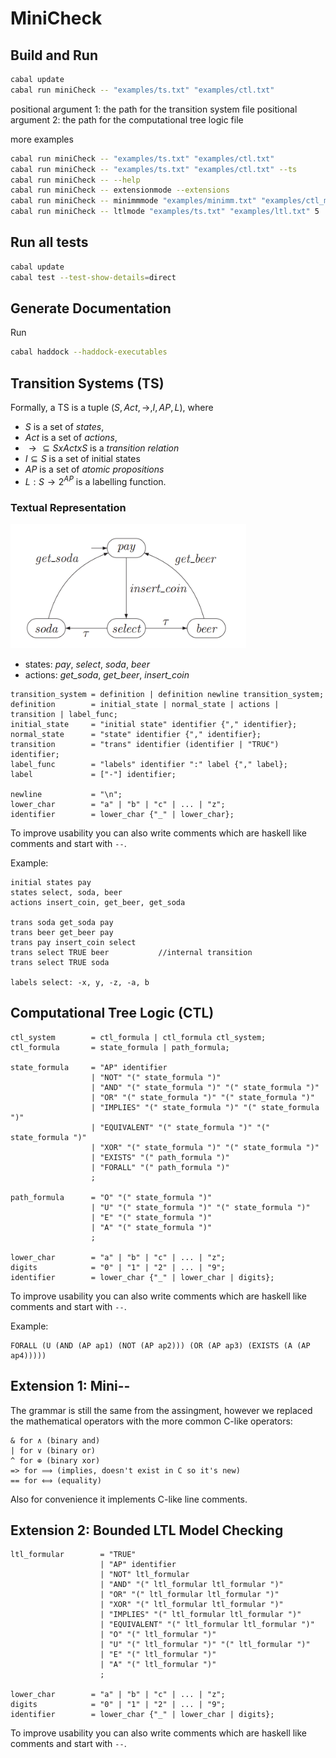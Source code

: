# MiniCheck

## Build and Run

```bash
cabal update
cabal run miniCheck -- "examples/ts.txt" "examples/ctl.txt"
```

positional argument 1: the path for the transition system file
positional argument 2: the path for the computational tree logic file

more examples

```bash
cabal run miniCheck -- "examples/ts.txt" "examples/ctl.txt"
cabal run miniCheck -- "examples/ts.txt" "examples/ctl.txt" --ts
cabal run miniCheck -- --help
cabal run miniCheck -- extensionmode --extensions
cabal run miniCheck -- minimmmode "examples/minimm.txt" "examples/ctl_minimm.txt"
cabal run miniCheck -- ltlmode "examples/ts.txt" "examples/ltl.txt" 5
```

## Run all tests

```bash
cabal update
cabal test --test-show-details=direct
```

## Generate Documentation

Run

```bash
cabal haddock --haddock-executables
```

## Transition Systems (TS)

Formally, a TS is a tuple $(S, Act, \to, I, AP, L)$, where

- $S$ is a set of _states_,
- $Act$ is a set of _actions_,
- $\to \subseteq S x Act x S$ is a _transition relation_
- $I \subseteq S$ is a set of initial states
- $AP$ is a set of _atomic propositions_
- $L : S \to 2^{AP}$ is a labelling function.

### Textual Representation

![TS example image](ts_example.png)

- states: _pay_, _select_, _soda_, _beer_
- actions: _get_soda_, _get_beer_, _insert_coin_

```ebnf
transition_system = definition | definition newline transition_system;
definition        = initial_state | normal_state | actions | transition | label_func;
initial_state     = "initial state" identifier {"," identifier};
normal_state      = "state" identifier {"," identifier};
transition        = "trans" identifier (identifier | "TRU€") identifier;
label_func        = "labels" identifier ":" label {"," label};
label             = ["-"] identifier;

newline           = "\n";
lower_char        = "a" | "b" | "c" | ... | "z";
identifier        = lower_char {"_" | lower_char};
```

To improve usability you can also write comments which are haskell like comments
and start with `--`.

Example:

```
initial states pay
states select, soda, beer
actions insert_coin, get_beer, get_soda

tr️ans soda get_soda pay
trans beer get_beer pay
trans pay insert_coin select
trans select TRUE beer           //internal transition
trans select TRUE soda

labels select: -x, y, -z, -a, b
```

## Computational Tree Logic (CTL)

```ebnf
ctl_system        = ctl_formula | ctl_formula ctl_system;
ctl_formula       = state_formula | path_formula;

state_formula     = "AP" identifier
                  | "NOT" "(" state_formula ")"
                  | "AND" "(" state_formula ")" "(" state_formula ")"
                  | "OR" "(" state_formula ")" "(" state_formula ")"
                  | "IMPLIES" "(" state_formula ")" "(" state_formula ")"
                  | "EQUIVALENT" "(" state_formula ")" "(" state_formula ")"
                  | "XOR" "(" state_formula ")" "(" state_formula ")"
                  | "EXISTS" "(" path_formula ")"
                  | "FORALL" "(" path_formula ")"
                  ;

path_formula      = "O" "(" state_formula ")"
                  | "U" "(" state_formula ")" "(" state_formula ")"
                  | "E" "(" state_formula ")"
                  | "A" "(" state_formula ")"
                  ;

lower_char        = "a" | "b" | "c" | ... | "z";
digits            = "0" | "1" | "2" | ... | "9";
identifier        = lower_char {"_" | lower_char | digits};
```

To improve usability you can also write comments which are haskell like comments
and start with `--`.

Example:

```
FORALL (U (AND (AP ap1) (NOT (AP ap2))) (OR (AP ap3) (EXISTS (A (AP ap4)))))
```

## Extension 1: Mini--

The grammar is still the same from the assingment, however we replaced the
mathematical operators with the more common C-like operators:

```
& for ∧ (binary and)
| for ∨ (binary or)
^ for ⊕ (binary xor)
=> for ⟹ (implies, doesn't exist in C so it's new)
== for ⟺ (equality)
```

Also for convenience it implements C-like line comments.

## Extension 2: Bounded LTL Model Checking

```ebnf
ltl_formular        = "TRUE"
                    | "AP" identifier
                    | "NOT" ltl_formular
                    | "AND" "(" ltl_formular ltl_formular ")"
                    | "OR" "(" ltl_formular ltl_formular ")"
                    | "XOR" "(" ltl_formular ltl_formular ")"
                    | "IMPLIES" "(" ltl_formular ltl_formular ")"
                    | "EQUIVALENT" "(" ltl_formular ltl_formular ")"
                    | "O" "(" ltl_formular ")"
                    | "U" "(" ltl_formular ")" "(" ltl_formular ")"
                    | "E" "(" ltl_formular ")"
                    | "A" "(" ltl_formular ")"
                    ;

lower_char        = "a" | "b" | "c" | ... | "z";
digits            = "0" | "1" | "2" | ... | "9";
identifier        = lower_char {"_" | lower_char | digits};
```

To improve usability you can also write comments which are haskell like comments
and start with `--`.
